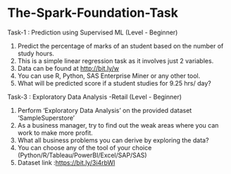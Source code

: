 # The-Spark-Foundation-Task

 Task-1 : Prediction using Supervised ML (Level - Beginner)
 
1.	Predict the percentage of marks of an student based on the number of study hours.
2.	This is a simple linear regression task as it involves just 2 variables.
3.	Data can be found at http://bit.ly/w
4.	You can use R, Python, SAS Enterprise Miner or any other tool.
5.	What will be predicted score if a student studies for 9.25 hrs/ day?


 Task-3 : Exploratory Data Analysis -Retail (Level - Beginner)
 
1.	Perform ‘Exploratory Data Analysis’ on the provided dataset ‘SampleSuperstore’
2.	As a business manager, try to find out the weak areas where you can work to make more profit.
3.	What all business problems you can derive by exploring the data?
4.	You can choose any of the tool of your choice (Python/R/Tableau/PowerBI/Excel/SAP/SAS)
5.	Dataset link :https://bit.ly/3i4rbWl
